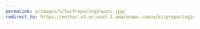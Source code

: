 ```yaml
---
permalink: w/images/5/5a/PreparingInputs.jpg/
redirect_to: https://mothur.s3.us-east-2.amazonaws.com/wiki/preparinginputs.jpg
---
```


